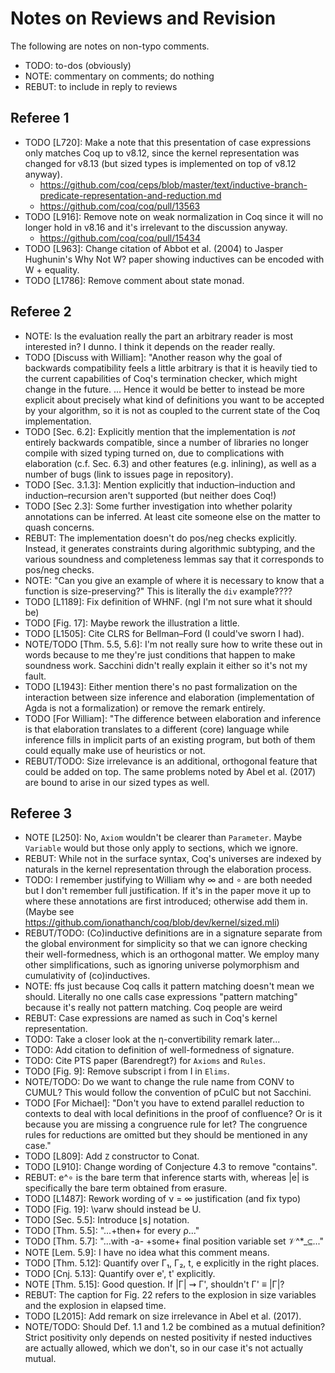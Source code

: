 # Notes on Reviews and Revision

The following are notes on non-typo comments.

* TODO: to-dos (obviously)
* NOTE: commentary on comments; do nothing
* REBUT: to include in reply to reviews

## Referee 1

* TODO [L720]: Make a note that this presentation of case expressions only
  matches Coq up to v8.12, since the kernel representation was changed for
  v8.13 (but sized types is implemented on top of v8.12 anyway).
  - https://github.com/coq/ceps/blob/master/text/inductive-branch-predicate-representation-and-reduction.md
  - https://github.com/coq/coq/pull/13563
* TODO [L916]: Remove note on weak normalization in Coq since it will no longer
  hold in v8.16 and it's irrelevant to the discussion anyway.
  - https://github.com/coq/coq/pull/15434
* TODO [L963]: Change citation of Abbot et al. (2004) to Jasper Hughunin's
  Why Not W? paper showing inductives can be encoded with W + equality.
* TODO [L1786]: Remove comment about state monad.

## Referee 2

* NOTE: Is the evaluation really the part an arbitrary reader is most
  interested in? I dunno. I think it depends on the reader really.
* TODO [Discuss with William]: "Another reason why the goal of backwards
  compatibility feels a little arbitrary is that it is heavily tied to the
  current capabilities of Coq's termination checker, which might change in the
  future. ... Hence it would be better to instead be more explicit about
  precisely what kind of definitions you want to be accepted by your algorithm,
  so it is not as coupled to the current state of the Coq implementation.
* TODO [Sec. 6.2]: Explicitly mention that the implementation is *not*
  entirely backwards compatible, since a number of libraries no longer compile
  with sized typing turned on, due to complications with elaboration
  (c.f. Sec. 6.3) and other features (e.g. inlining), as well as a number of
  bugs (link to issues page in repository).
* TODO [Sec. 3.1.3]: Mention explicitly that induction–induction and
  induction–recursion aren't supported (but neither does Coq!)
* TODO [Sec 2.3]: Some further investigation into whether polarity annotations
  can be inferred. At least cite someone else on the matter to quash concerns.
* REBUT: The implementation doesn't do pos/neg checks explicitly. Instead, it
  generates constraints during algorithmic subtyping, and the various soundness
  and completeness lemmas say that it corresponds to pos/neg checks.
* NOTE: "Can you give an example of where it is necessary to know that a
  function is size-preserving?" This is literally the `div` example????
* TODO [L1189]: Fix definition of WHNF. (ngl I'm not sure what it should be)
* TODO [Fig. 17]: Maybe rework the illustration a little.
* TODO [L1505]: Cite CLRS for Bellman–Ford (I could've sworn I had).
* NOTE/TODO [Thm. 5.5, 5.6]: I'm not really sure how to write these out in
  words because to me they're just conditions that happen to make soundness
  work. Sacchini didn't really explain it either so it's not my fault.
* TODO [L1943]: Either mention there's no past formalization on the interaction
  between size inference and elaboration (implementation of Agda is not a
  formalization) or remove the remark entirely.
* TODO [For William]: "The difference between elaboration and inference is that
  elaboration translates to a different (core) language while inference fills
  in implicit parts of an existing program, but both of them could equally make
  use of heuristics or not.
* REBUT/TODO: Size irrelevance is an additional, orthogonal feature that could
  be added on top. The same problems noted by Abel et al. (2017) are bound to
  arise in our sized types as well.

## Referee 3

* NOTE [L250]: No, `Axiom` wouldn't be clearer than `Parameter`. Maybe
  `Variable` would but those only apply to sections, which we ignore.
* REBUT: While not in the surface syntax, Coq's universes are indexed by
  naturals in the kernel representation through the elaboration process.
* TODO: I remember justifying to William why ∞ and ∘ are both needed but I
  don't remember full justification. If it's in the paper move it up to where
  these annotations are first introduced; otherwise add them in.
  (Maybe see https://github.com/ionathanch/coq/blob/dev/kernel/sized.mli)
* REBUT/TODO: (Co)inductive definitions are in a signature separate from the
  global environment for simplicity so that we can ignore checking their
  well-formedness, which is an orthogonal matter. We employ many other
  simplifications, such as ignoring universe polymorphism and cumulativity
  of (co)inductives.
* NOTE: ffs just because Coq calls it pattern matching doesn't mean we should.
  Literally no one calls case expressions "pattern matching" because it's
  really not pattern matching. Coq people are weird
* REBUT: Case expressions are named as such in Coq's kernel representation.
* TODO: Take a closer look at the η-convertibility remark later...
* TODO: Add citation to definition of well-formedness of signature.
* TODO: Cite PTS paper (Barendregt?) for `Axioms` and `Rules`.
* TODO [Fig. 9]: Remove subscript i from I in `Elims`.
* NOTE/TODO: Do we want to change the rule name from CONV to CUMUL? This would
  follow the convention of pCuIC but not Sacchini.
* TODO [For Michael]: "Don't you have to extend parallel reduction to contexts
  to deal with local definitions in the proof of confluence? Or is it because
  you are missing a congruence rule for let? The congruence rules for
  reductions are omitted but they should be mentioned in any case."
* TODO [L809]: Add `Z` constructor to Conat.
* TODO [L910]: Change wording of Conjecture 4.3 to remove "contains".
* REBUT: e^∘ is the bare term that inference starts with, whereas |e| is
  specifically the bare term obtained from erasure.
* TODO [L1487]: Rework wording of ν = ∞ justification (and fix typo)
* TODO [Fig. 19]: \varw should instead be U.
* TODO [Sec. 5.5]: Introduce ⌊s⌋ notation.
* TODO [Thm. 5.5]: "...+then+ for every ρ..."
* TODO [Thm. 5.7]: "...with -a- +some+ final position variable set 𝒱^*_⊆..."
* NOTE [Lem. 5.9]: I have no idea what this comment means.
* TODO [Thm. 5.12]: Quantify over Γ₁, Γ₂, t, e explicitly in the right places.
* TODO [Cnj. 5.13]: Quantify over e', t' explicitly.
* NOTE [Thm. 5.15]: Good question. If |Γ| ⇝ Γ', shouldn't Γ' ≡ |Γ|?
* REBUT: The caption for Fig. 22 refers to the explosion in size variables
  and the explosion in elapsed time.
* TODO [L2015]: Add remark on size irrelevance in Abel et al. (2017).
* NOTE/TODO: Should Def. 1.1 and 1.2 be combined as a mutual definition?
  Strict positivity only depends on nested positivity if nested inductives are
  actually allowed, which we don't, so in our case it's not actually mutual.